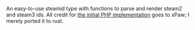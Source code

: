 An easy-to-use steamid type with functions to parse and render steam2 and steam3 ids. 
All credit for [the initial PHP implementation](https://github.com/xPaw/SteamID.php) goes to xPaw; I merely ported it to rust.
